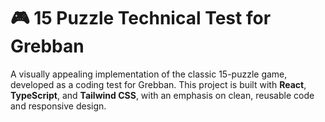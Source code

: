 # 🎮 15 Puzzle Technical Test for Grebban

A visually appealing implementation of the classic 15-puzzle game, developed as a coding test for Grebban. This project is built with **React**, **TypeScript**, and **Tailwind CSS**, with an emphasis on clean, reusable code and responsive design.
